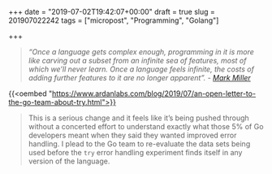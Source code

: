 +++
date = "2019-07-02T19:42:07+00:00"
draft = true
slug = 201907022242
tags = ["micropost", "Programming", "Golang"]

+++
> _“Once a language gets complex enough, programming in it is more like carving out a subset from an infinite sea of features, most of which we’ll never learn. Once a language feels infinite, the costs of adding further features to it are no longer apparent”. -_ [_Mark Miller_](https://medium.com/@erights/the-tragedy-of-the-common-lisp-why-large-languages-explode-4e83096239b9)

{{<oembed "https://www.ardanlabs.com/blog/2019/07/an-open-letter-to-the-go-team-about-try.html">}}

> This is a serious change and it feels like it’s being pushed through without a concerted effort to understand exactly what those 5% of Go developers meant when they said they wanted improved error handling. I plead to the Go team to re-evaluate the data sets being used before the `try` error handling experiment finds itself in any version of the language.